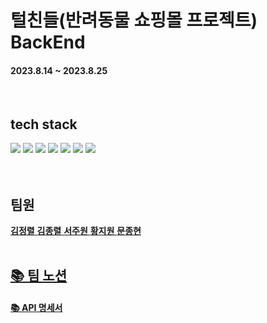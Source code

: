 <h1><b>털친들(반려동물 쇼핑몰 프로젝트) BackEnd</b></h2>
<h4>2023.8.14 ~ 2023.8.25</h4>

<br>
<h2><b>tech stack</b></h3>
<p>
<img src="https://img.shields.io/badge/Spring Boot-6DB33F?style=for-the-badge&logo=Spring Boot&logoColor=white">
<img src="https://img.shields.io/badge/Spring Security-6DB33F?style=for-the-badge&logo=Spring Security&logoColor=white">
<img src="https://img.shields.io/badge/Redis-DC382D?style=for-the-badge&logo=Redis&logoColor=white">
<img src="https://img.shields.io/badge/Docker-2496ED?style=for-the-badge&logo=Docker&logoColor=white">
<img src="https://img.shields.io/badge/MySQL-4479A1?style=for-the-badge&logo=MySQL&logoColor=white">
<img src="https://img.shields.io/badge/Amazon AWS-FF9900?style=for-the-badge&logo=Amazon AWS&logoColor=white">
<img src="https://img.shields.io/badge/Github Actions-2088FF?style=for-the-badge&logo=Github Actions&logoColor=white">
<br>

<br>
<br>
<h2><b>팀원</b></h3>
<a href=""><b>김정렬</b>
<a href=""><b>김종렬</b>
<a href=""><b>서주원</b>
<a href=""><b>황지원</b>
<a href="https://github.com/MoonJongHyeon1095"><b>문종현</b>
<br>
<br>

## [📚 팀 노션]()
#### [📚 API 명세서]()
